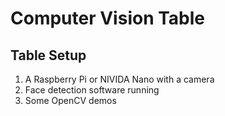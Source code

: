 # Computer Vision Table

## Table Setup

1. A Raspberry Pi or NIVIDA Nano with a camera
2. Face detection software running
3. Some OpenCV demos